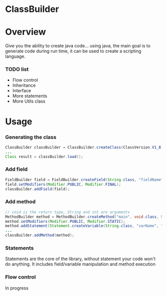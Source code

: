 # ClassBuilder

# Overview
Give you the ability to create java code... using java, the main goal is to generate code during run time, it can be used to create a scripting language.
### TODO list ###
- Flow control
- Inheritance
- Interface
- More statements
- More Utils class

# Usage
### Generating the class ###
```java
ClassBuilder classBuilder = ClassBuilder.createClass(ClassVersion.V1_8, "com.package.example.SampleClass");
...
Class result = classBuilder.load();
```

### Add field ###
```java
FieldBuilder field = FieldBuilder.createField(String.class, "fieldName", "default value");
field.setModifiers(Modifier.PUBLIC, Modifier.FINAL);
classBuilder.addField(field);
```

### Add method ###
```java
// void is the return type, String and int are arguments
MethodBuilder method = MethodBuilder.createMethod("main", void.class, String.class, int.class);
method.setModifiers(Modifier.PUBLIC, Modifier.STATIC);
method.addStatement(Statement.createVariable(String.class, "varName", "default value"));
...
classBuilder.addMethod(method);
```

### Statements ###
Statements are the core of the library, without statement your code won't do anything.
It includes field/variable manipulation and method execution

### Flow control ###
In progress
